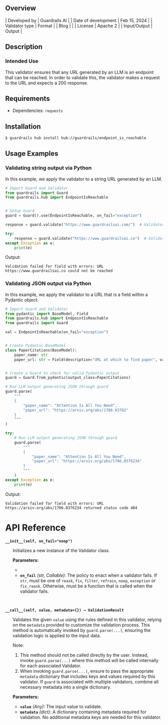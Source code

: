 ## Overview

| Developed by | Guardrails AI |
| Date of development | Feb 15, 2024 |
| Validator type | Format |
| Blog | |
| License | Apache 2 |
| Input/Output | Output |

## Description

### Intended Use

This validator ensures that any URL generated by an LLM is an endpoint that can be reached. In order to validate this, the validator makes a request to the URL and expects a 200 response.

## Requirements

- Dependencies: `requests`

## Installation

```bash
$ guardrails hub install hub://guardrails/endpoint_is_reachable
```

## Usage Examples

### Validating string output via Python

In this example, we apply the validator to a string URL generated by an LLM.

```python
# Import Guard and Validator
from guardrails import Guard
from guardrails.hub import EndpointIsReachable


# Setup Guard
guard = Guard().use(EndpointIsReachable, on_fail="exception")

response = guard.validate("https://www.guardrailsai.com/")  # Validator passes

try:
    response = guard.validate("https://www.guardrailsai.co")  # Validator fails
except Exception as e:
    print(e)
```
Output:
```console
Validation failed for field with errors: URL https://www.guardrailsai.co could not be reached
```

### Validating JSON output via Python

In this example, we apply the validator to a URL that is a field within a Pydantic object.

```python
# Import Guard and Validator
from pydantic import BaseModel, Field
from guardrails.hub import EndpointIsReachable
from guardrails import Guard

val = EndpointIsReachable(on_fail="exception")


# Create Pydantic BaseModel
class PaperCitations(BaseModel):
    paper_name: str
    paper_url: str = Field(description="URL at which to find paper", validators=[val])


# Create a Guard to check for valid Pydantic output
guard = Guard.from_pydantic(output_class=PaperCitations)

# Run LLM output generating JSON through guard
guard.parse(
    """
    {
        "paper_name": "Attention Is All You Need",
        "paper_url": "https://arxiv.org/abs/1706.03762"
    }
    """
)

try:
    # Run LLM output generating JSON through guard
    guard.parse(
        """
        {
            "paper_name": "Attention Is All You Need",
            "paper_url": "https://arxiv.org/abs/1706.0376234"
        }
        """
    )
except Exception as e:
    print(e)
```
Output:
```console
Validation failed for field with errors: URL https://arxiv.org/abs/1706.0376234 returned status code 404
```

# API Reference

**`__init__(self, on_fail="noop")`**
<ul>

Initializes a new instance of the Validator class.

**Parameters:**

- 
- **`on_fail`** *(str, Callable):* The policy to enact when a validator fails. If `str`, must be one of `reask`, `fix`, `filter`, `refrain`, `noop`, `exception` or `fix_reask`. Otherwise, must be a function that is called when the validator fails.

</ul>

<br>

**`__call__(self, value, metadata={}) → ValidationResult`**

<ul>

Validates the given `value` using the rules defined in this validator, relying on the `metadata` provided to customize the validation process. This method is automatically invoked by `guard.parse(...)`, ensuring the validation logic is applied to the input data.

Note:

1. This method should not be called directly by the user. Instead, invoke `guard.parse(...)` where this method will be called internally for each associated Validator.
2. When invoking `guard.parse(...)`, ensure to pass the appropriate `metadata` dictionary that includes keys and values required by this validator. If `guard` is associated with multiple validators, combine all necessary metadata into a single dictionary.

**Parameters:**

- **`value`** *(Any):* The input value to validate.
- **`metadata`** *(dict):* A dictionary containing metadata required for validation. No additional metadata keys are needed for this validator.

</ul>
